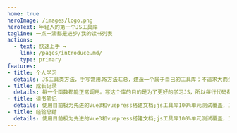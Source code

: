 ```yaml
---
home: true
heroImage: /images/logo.png
heroText: 年轻人的第一个JS工具库
tagline: 一点一滴都是进步/我的读书列表
actions:
  - text: 快速上手 →
    link: /pages/introduce.md/
    type: primary
features:
- title: 个人学习
  details: JS工具类方法，手写常用JS方法汇总，建造一个属于自己的工具库；不追求大而全，目标是小而实用
- title: 成长记录
  details: 每一个函数都能正常调用。写这个库的目的是为了更好的学习JS，所以每行代码都有注释，并且有详细解释，好记性不如烂笔头。
- title: 读书笔记
  details: 使用目前极为先进的Vue3和vuepress搭建文档;js工具库100%单元测试覆盖，工具库方法使用JS编写，后期将会使用TS改造
- title: 经验总结
  details: 使用目前极为先进的Vue3和vuepress搭建文档;js工具库100%单元测试覆盖，工具库方法使用JS编写，后期将会使用TS改造
---
```


